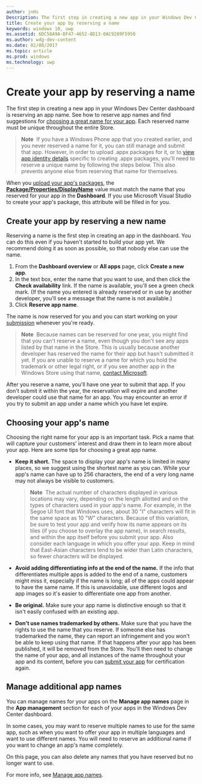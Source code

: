 ---author: jnHsDescription: The first step in creating a new app in your Windows Dev Center dashboard is reserving an app name. See how to reserve app names and find suggestions for choosing a great name for your app.title: Create your app by reserving a namekeywords: windows 10, uwpms.assetid: 6DC58A9A-DF47-4652-8D13-0AC9289F5950ms.author: wdg-dev-contentms.date: 02/08/2017ms.topic: articlems.prod: windowsms.technology: uwp---# Create your app by reserving a nameThe first step in creating a new app in your Windows Dev Center dashboard is reserving an app name. See how to reserve app names and find suggestions for [choosing a great name for your app](#choosing-your-app-s-name). Each reserved name must be unique throughout the entire Store.> **Note**  If you have a Windows Phone app that you created earlier, and you never reserved a name for it, you can still manage and submit that app. However, in order to upload .appx packages for it, or to [view app identity details](view-app-identity-details.md) specific to creating .appx packages, you'll need to reserve a unique name by following the steps below. This also prevents anyone else from reserving that name for themselves.When you [upload your app's packages](upload-app-packages.md), the [**Package/Properties/DisplayName**](https://msdn.microsoft.com/library/windows/apps/dn423240) value must match the name that you reserved for your app in the **Dashboard**. If you use Microsoft Visual Studio to create your app's package, this attribute will be filled in for you.## Create your app by reserving a new nameReserving a name is the first step in creating an app in the dashboard. You can do this even if you haven't started to build your app yet. We recommend doing it as soon as possible, so that nobody else can use the name.1.  From the **Dashboard overview** or **All apps** page, click **Create a new app**.2.  In the text box, enter the name that you want to use, and then click the **Check availability** link. If the name is available, you'll see a green check mark. (If the name you entered is already reserved or in use by another developer, you'll see a message that the name is not available.)3.  Click **Reserve app name**.The name is now reserved for you and you can start working on your [submission](app-submissions.md) whenever you're ready.> **Note**  Because names can be reserved for one year, you might find that you can't reserve a name, even though you don't see any apps listed by that name in the Store. This is usually because another developer has reserved the name for their app but hasn't submitted it yet. If you are unable to reserve a name for which you hold the trademark or other legal right, or if you see another app in the Windows Store using that name, [contact Microsoft](http://go.microsoft.com/fwlink/p/?LinkId=233777).After you reserve a name, you'll have one year to submit that app. If you don't submit it within the year, the reservation will expire and another developer could use that name for an app. You may encounter an error if you try to submit an app under a name which you have let expire.## Choosing your app's nameChoosing the right name for your app is an important task. Pick a name that will capture your customers' interest and draw them in to learn more about your app. Here are some tips for choosing a great app name.-   **Keep it short.** The space to display your app's name is limited in many places, so we suggest using the shortest name as you can. While your app's name can have up to 256 characters, the end of a very long name may not always be visible to customers.    > **Note**  The actual number of characters displayed in various locations may vary, depending on the length allotted and on the types of characters used in your app's name. For example, in the Segoe UI font that Windows uses, about 30 "I" characters will fit in the same space as 10 "W" characters. Because of this variation, be sure to test your app and verify how its name appears on its tiles (if you choose to overlay the app name), in search results, and within the app itself before you submit your app. Also consider each language in which you offer your app. Keep in mind that East-Asian characters tend to be wider than Latin characters, so fewer characters will be displayed.-   **Avoid adding differentiating info at the end of the name.** If the info that differentiates multiple apps is added to the end of a name, customers might miss it, especially if the name is long; all of the apps could appear to have the same name. If this is unavoidable, use different logos and app images so it's easier to differentiate one app from another.-   **Be original.** Make sure your app name is distinctive enough so that it isn't easily confused with an existing app.-   **Don't use names trademarked by others.** Make sure that you have the rights to use the name that you reserve. If someone else has trademarked the name, they can report an infringement and you won't be able to keep using that name. If that happens after your app has been published, it will be removed from the Store. You'll then need to change the name of your app, and all instances of the name throughout your app and its content, before you can [submit your app](app-submissions.md) for certification again.## Manage additional app namesYou can manage names for your apps on the **Manage app names** page in the **App management** section for each of your apps in the Windows Dev Center dashboard.In some cases, you may want to reserve multiple names to use for the same app, such as when you want to offer your app in multiple languages and want to use different names. You will need to reserve an additional name if you want to change an app's name completely.On this page, you can also delete any names that you have reserved but no longer want to use.For more info, see [Manage app names](manage-app-names.md).  